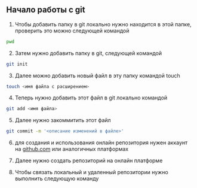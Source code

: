 ## Начало работы с git 


1. Чтобы добавить папку в git локально нужно находится в этой папке, проверить это можно следующей командой 
```bash
pwd
```
2. Затем нужно добавить папку в git, следующей командой 
```bash
git init
```
 
3. Далее можно добавить новый файл в эту папку командой  touch 
```bash
touch <имя файла с расширением>
```
 
4. Теперь нужно добавить этот файл в git локально командой 
```bash
git add <имя файла>
```
 
5. Далее нужно закоммитить этот файл 
```bash
git commit -m '<описание изменений в файле>'
```

6. для создания и использования  онлайн репозитория нужен аккаунт на [github.com](https://github.com)  или аналогичных платформах


7. Далее нужно создать репозиторий на онлайн платформе 
8. Чтобы связать локальный и удаленный репозитории нужно выполнить следующую команду
